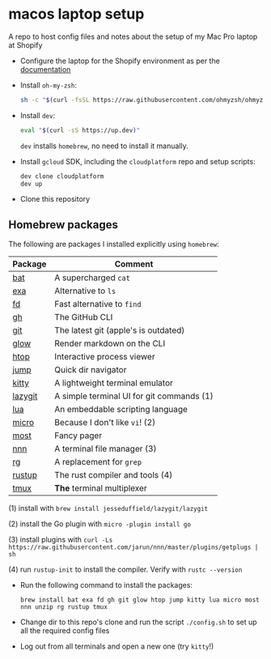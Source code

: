 # macos laptop setup

A repo to host config files and notes about the setup of my Mac Pro laptop at Shopify

* Configure the laptop for the Shopify environment as per the [documentation](https://vault.shopify.io/pages/1859-MacOS-and-Setup)

* Install `oh-my-zsh`:
  ```sh
  sh -c "$(curl -fsSL https://raw.githubusercontent.com/ohmyzsh/ohmyzsh/master/tools/install.sh)"
  ```

* Install `dev`:
  ```sh
  eval "$(curl -sS https://up.dev)"
  ```

  `dev` installs `homebrew`, no need to install it manually.

* Install `gcloud` SDK, including the `cloudplatform` repo and setup scripts:
  ```sh
  dev clone cloudplatform
  dev up
  ```

* Clone this repository


## Homebrew packages

The following are packages I installed explicitly using `homebrew`:


| Package  |  Comment    |
|----------|------------|
| [bat](https://github.com/sharkdp/bat)| A supercharged `cat` |
| [exa](https://the.exa.website/)  | Alternative to `ls` |
| [fd](https://github.com/sharkdp/fd) | Fast alternative to `find` |
| [gh](https://cli.github.com/) | The GitHub CLI |
| [git](https://git-scm.com/) | The latest git (apple's is outdated) |
| [glow](https://github.com/charmbracelet/glow) | Render markdown on the CLI |
| [htop](https://htop.dev/) | Interactive process viewer |
| [jump](https://github.com/gsamokovarov/jump) | Quick dir navigator |
| [kitty](https://github.com/kovidgoyal/kitty) | A lightweight terminal emulator |
| [lazygit](https://github.com/jesseduffield/lazygit) | A simple terminal UI for git commands (1) |
| [lua](https://www.lua.org) | An embeddable scripting language |
| [micro](https://micro-editor.github.io/) | Because I don't like `vi`! (2)|
| [most](https://www.jedsoft.org/most/index.html) | Fancy pager |
| [nnn](https://github.com/jarun/nnn) | A terminal file manager (3)|
| [rg](https://github.com/BurntSushi/ripgrep) | A replacement for `grep` |
| [rustup](https://www.rust-lang.org/tools/install)| The rust compiler and tools (4) |
| [tmux](https://github.com/tmux/tmux) | **The** terminal multiplexer |

(1) install with
`brew install jesseduffield/lazygit/lazygit`

(2) install the Go plugin with
`micro -plugin install go`
  
(3) install plugins with 
`curl -Ls https://raw.githubusercontent.com/jarun/nnn/master/plugins/getplugs | sh`

(4) run `rustup-init` to install the compiler. Verify with `rustc --version`


* Run the following command to install the packages:
  ```
  brew install bat exa fd gh git glow htop jump kitty lua micro most nnn unzip rg rustup tmux
  ```

* Change dir to this repo's clone and run the script `./config.sh` to set up all the required config files

* Log out from all terminals and open a new one (try `kitty`!)
